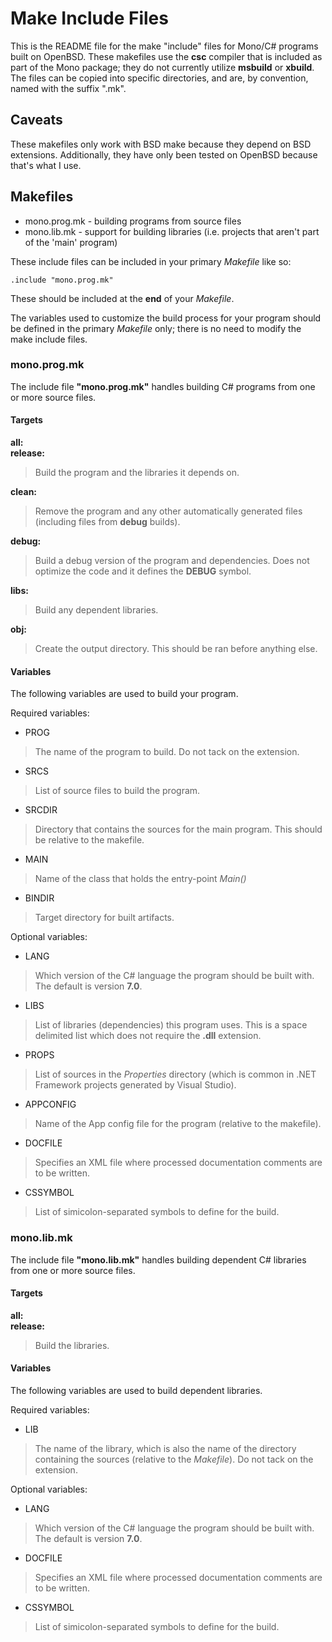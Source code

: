 # Make Include Files

This is the README file for the make "include" files for Mono/C# programs
built on OpenBSD.
These makefiles use the **csc** compiler that is included as part of
the Mono package; they do not currently utilize **msbuild** or **xbuild**.
The files can be copied into specific directories, and are, by convention,
named with the suffix ".mk".

## Caveats

These makefiles only work with BSD make because they depend on BSD
extensions.
Additionally, they have only been tested on OpenBSD because that's
what I use.

## Makefiles

* mono.prog.mk		- building programs from source files
* mono.lib.mk		- support for building libraries (i.e. projects that aren't part of the 'main' program)

These include files can be included in your primary *Makefile*
like so:

	.include "mono.prog.mk"

These should be included at the **end** of your *Makefile*.

The variables used to customize the build process for
your program should be defined in the primary *Makefile* only;
there is no need to modify the make include files.

### mono.prog.mk

The include file **"mono.prog.mk"** handles building C# programs
from one or more source files.

#### Targets

**all:**  
**release:**

> Build the program and the libraries it depends on.

**clean:**

> Remove the program and any other automatically generated files
> (including files from **debug** builds).

**debug:**

> Build a debug version of the program and dependencies. Does
> not optimize the code and it defines the **DEBUG** symbol.

**libs:**

> Build any dependent libraries.

**obj:**

> Create the output directory. This should be ran before anything else.

#### Variables

The following variables are used to build your program.

Required variables:

* PROG

> The name of the program to build. Do not tack on the extension.

* SRCS

> List of source files to build the program.

* SRCDIR

> Directory that contains the sources for the main program.
> This should be relative to the makefile.

* MAIN

> Name of the class that holds the entry-point *Main()*

* BINDIR

> Target directory for built artifacts.

Optional variables:

* LANG

> Which version of the C# language the program should be built
> with. The default is version **7.0**.

* LIBS

> List of libraries (dependencies) this program uses. This is a
> space delimited list which does not require the **.dll**
> extension.

* PROPS

> List of sources in the *Properties* directory (which is
> common in .NET Framework projects generated by Visual Studio).

* APPCONFIG

> Name of the App config file for the program (relative to the
> makefile).

* DOCFILE

> Specifies an XML file where processed documentation comments are to
> be written.

* CSSYMBOL

> List of simicolon-separated symbols to define for the build.

### mono.lib.mk

The include file **"mono.lib.mk"** handles building dependent C#
libraries from one or more source files.

#### Targets

**all:**  
**release:**

> Build the libraries.

#### Variables

The following variables are used to build dependent libraries.

Required variables:

* LIB

> The name of the library, which is also the name of the directory
> containing the sources (relative to the *Makefile*).
> Do not tack on the extension.

Optional variables:

* LANG

> Which version of the C# language the program should be built
> with. The default is version **7.0**.

* DOCFILE

> Specifies an XML file where processed documentation comments are to
> be written.

* CSSYMBOL

> List of simicolon-separated symbols to define for the build.
